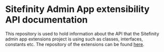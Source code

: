 # Sitefinity Admin App extensibility API documentation
This repository is used to hold information about the API that the Sitefinity admin app extensions project is using such as classes, interfaces, constants etc. The repository of the extensions can be found [here](https://github.com/Sitefinity/sitefinity-admin-app-extensions).
